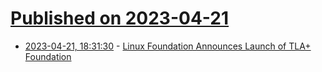 # [Published on 2023-04-21](index.md)

* [2023-04-21, 18:31:30](https://lobste.rs/s/1nvykk/linux_foundation_announces_launch_tla) - [Linux Foundation Announces Launch of TLA+ Foundation](https://www.linuxfoundation.org/press/linux-foundation-launches-tlafoundation)
